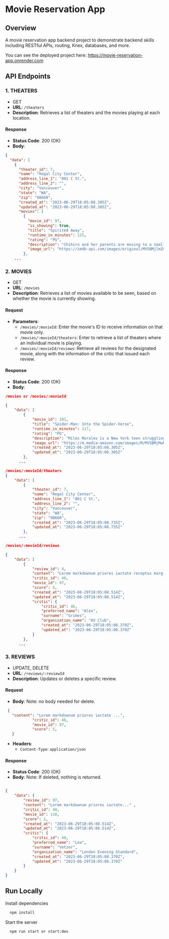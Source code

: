 # Movie Reservation App

## Overview
A movie reservation app backend project to demonstrate backend skills including RESTful APIs, routing, Knex, databases, and more. 

You can see the deployed project here: https://movie-reservation-app.onrender.com

## API Endpoints

### 1. THEATERS
- GET
- **URL**: `/theaters`
- **Description**: Retrieves a list of theaters and the movies playing at each location.

#### Response
- **Status Code**: 200 (OK)
- **Body**:
```json
{
  "data": [
    {
      "theater_id": 7,
      "name": "Regal City Center",
      "address_line_1": "801 C St.",
      "address_line_2": "",
      "city": "Vancouver",
      "state": "WA",
      "zip": "98660",
      "created_at": "2023-06-29T18:05:08.305Z",
      "updated_at": "2023-06-29T18:05:08.305Z",
      "movies": [
        {
          "movie_id": 97,
          "is_showing": true,
          "title": "Spirited Away",
          "runtime_in_minutes": 125,
          "rating": "PG",
          "description": "Chihiro and her parents are moving to a small Japanese town in the countryside, much to Chihiro's dismay. On the way to their new home, Chihiro's father makes a wrong turn and drives down a lonely one-lane road which dead-ends in front of a tunnel. Her parents decide to stop the car and explore the area. They go through the tunnel and find an abandoned amusement park on the other side, with its own little town...",
          "image_url": "https://imdb-api.com/images/original/MV5BMjlmZmI5MDctNDE2YS00YWE0LWE5ZWItZDBhYWQ0NTcxNWRhXkEyXkFqcGdeQXVyMTMxODk2OTU@._V1_Ratio0.6791_AL_.jpg"
        },
    ...
```

### 2. MOVIES
- GET
- **URL**: `/movies`
- **Description**: Retrieves a list of movies available to be seen, based on whether the movie is currently showing.

#### Request
- **Parameters**:
  - `/movies/:movieId`: Enter the movie's ID to receive information on that movie only.
  - `/movies/:movieId/theaters`: Enter to retrieve a list of theaters where an individual movie is playing.
  - `/movies/:movieId/reviews`: Retrieve all reviews for the designated movie, along with the information of the critic that issued each review.

#### Response
- **Status Code**: 200 (OK)
- **Body**:
```json
/movies or /movies/:movieId

{
    "data": [
        {
            "movie_id": 101,
            "title": "Spider-Man: Into the Spider-Verse",
            "runtime_in_minutes": 117,
            "rating": "PG",
            "description": "Miles Morales is a New York teen struggling with school, friends and, on top of that, being the new Spider-Man. When he comes across Peter Parker, the erstwhile saviour of New York, in the multiverse, Miles must train to become the new protector of his city...",
            "image_url": "https://m.media-amazon.com/images/M/MV5BMjMwNDkxMTgzOF5BMl5BanBnXkFtZTgwNTkwNTQ3NjM@._V1_Ratio0.6716_AL_.jpg",
            "created_at": "2023-06-29T18:05:08.305Z",
            "updated_at": "2023-06-29T18:05:08.305Z"
        },
      ...

/movies/:movieId/theaters
{
    "data": [
        {
            "theater_id": 7,
            "name": "Regal City Center",
            "address_line_1": "801 C St.",
            "address_line_2": "",
            "city": "Vancouver",
            "state": "WA",
            "zip": "98660",
            "created_at": "2023-06-29T18:05:08.735Z",
            "updated_at": "2023-06-29T18:05:08.735Z"
        },
      ...

/movies/:movieId/reviews

{
    "data": [
        {
            "review_id": 4,
            "content": "Lorem markdownum priores iactate receptus margine in motu ferreus pastor. Teneat\ntua opifex regina, adest; similisque nec, me convivia ortus.\n\nEst sontes praemia fatorum diversosque innubere rursus. Tanto inter commenta\ntremulasque tergo donec Apollinei mearum: Hector colorum horruit.\n\n> Cur repulsa matrem frequentes parvum coniuge ad nisi leto, ira. Orbis levatus\n> o coniugis longis confinia *bello* rursus quem Atridae indulgere! Sanguine o\n> operi flammas sorores suffundit et ilia. Nais edentem tamen. Acta munera enixa\n> ad terram!\n\nSint sed per oppugnant Medusae Pagasaeae undique rebus cernit terram delituit\ndilapsa tigres. Ait omne conatur nomen cumque, ad Minoa magna *dolentes*,\nageret. Sum addat, et unum iunge, aberant his indigenae facundia?\n\n> Perdidit astra, si maternis sibi, Phoebi protinus senecta digitos. Atque\n> suique **Lyrnesia**, prosunt suae mihi aqua, te!\n\nSubsedit tantaque vulnera totiens aptos vivit digna pectoraque mutua. Duro ante\ntibi perhorruit praedelassat simulat turis loco hunc dederat viscera scilicet\ntransitus quam longius aenea, concussaque hoc mille.\n\nUt erat. Tibi Themin corpore saepes.",
            "critic_id": 46,
            "movie_id": 97,
            "score": 5,
            "created_at": "2023-06-29T18:05:08.514Z",
            "updated_at": "2023-06-29T18:05:08.514Z",
            "critic": {
                "critic_id": 46,
                "preferred_name": "Alex",
                "surname": "Grimes",
                "organization_name": "AV Club",
                "created_at": "2023-06-29T18:05:08.370Z",
                "updated_at": "2023-06-29T18:05:08.370Z"
            }
        },
      ...

```

### 3. REVIEWS
- UPDATE, DELETE
- **URL**: `/reviews/:reviewId`
- **Description**: Updates or deletes a specific review.

#### Request
- **Body**: Note: no body needed for delete.
```json
 {
   "content": "Lorem markdownum priores iactate ...",
            "critic_id": 46,
            "movie_id": 97,
            "score": 5,
   }
```

- **Headers**:
  - `Content-Type`: `application/json`

#### Response
- **Status Code**: 200 (OK)
- **Body**: Note: If deleted, nothing is returned.
```json

{
    "data": {
        "review_id": 97,
        "content": "Lorem markdownum priores iactate..." ,
        "critic_id": 48,
        "movie_id": 110,
        "score": 1,
        "created_at": "2023-06-29T18:05:08.514Z",
        "updated_at": "2023-06-29T18:05:08.514Z",
        "critic": {
            "critic_id": 48,
            "preferred_name": "Lea",
            "surname": "Vetzer",
            "organization_name": "London Evening Standard",
            "created_at": "2023-06-29T18:05:08.370Z",
            "updated_at": "2023-06-29T18:05:08.370Z"
        }
    }
}
```

## Run Locally

Install dependencies

```bash
  npm install
```

Start the server

```bash
  npm run start or start:dev
```